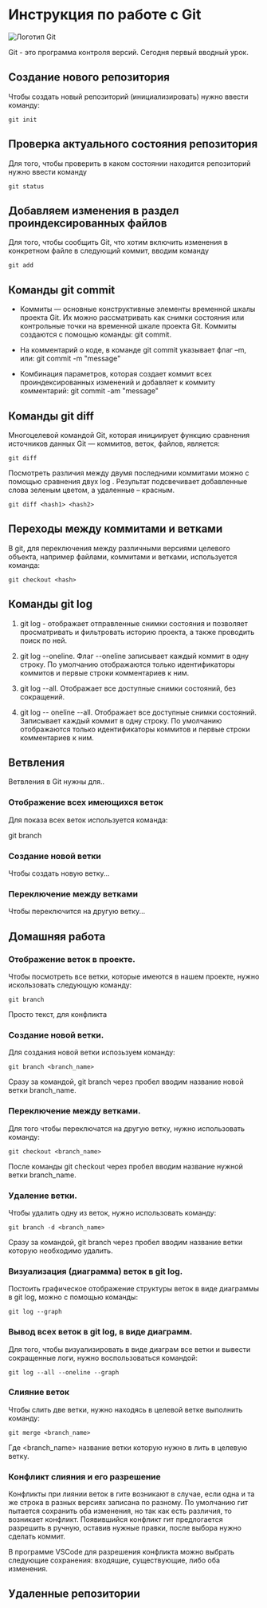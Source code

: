 # Инструкция по работе с Git

![Логотип Git](git.jpeg)

Git - это программа контроля версий. Сегодня первый вводный урок.

## Создание нового репозитория

Чтобы создать новый репозиторий (инициализировать) нужно ввести команду:

    git init

## Проверка актуального состояния репозитория

Для того, чтобы проверить в каком состоянии находится репозиторий нужно ввести команду

    git status

## Добавляем изменения в раздел проиндексированных файлов

Для того, чтобы сообщить Git, что хотим включить изменения в конкретном файле в следующий коммит, вводим команду
    
    git add

## Команды git commit

* Коммиты — основные конструктивные элементы временной шкалы проекта Git. Их можно рассматривать как снимки состояния или контрольные точки на временной шкале проекта Git. Коммиты создаются с помощью команды: git commit. 

* На комментарий о коде, в команде git commit указывает флаг –m, или: git commit -m "message"

* Комбинация параметров, которая создает коммит всех проиндексированных изменений и добавляет к коммиту комментарий: git commit -am "message"

## Команды git diff
    
Многоцелевой командой Git, которая инициирует функцию сравнения источников данных Git — коммитов, веток, файлов, является: 
    
    git diff
    
Посмотреть различия между двумя последними коммитами можно с помощью сравнения двух log <hash1> <hash2>.  Результат подсвечивает добавленные слова зеленым цветом, а удаленные – красным.
    
    git diff <hash1> <hash2>

 ## Переходы между коммитами и ветками

В git, для переключения между различными версиями целевого объекта, например файлами, коммитами и ветками, используется команда:
   
    git checkout <hash>

## Команды git log

1. git log - отображает отправленные снимки состояния и позволяет просматривать и фильтровать историю проекта, а также проводить поиск по ней.

2. git log --oneline. Флаг --oneline записывает каждый коммит в одну строку. По умолчанию отображаются только идентификаторы коммитов и первые строки комментариев к ним.

3. git log --all. Отображает все доступные снимки состояний, без сокращений.

4. git log -- oneline --all. Отображает все доступные снимки состояний. Записывает каждый коммит в одну строку. По умолчанию отображаются только идентификаторы коммитов и первые строки комментариев к ним.

## Ветвления

Ветвления в Git нужны для..

### Отображение всех имеющихся веток

Для показа всех веток используется команда:

git branch

### Создание новой ветки

Чтобы создать новую ветку...

### Переключение между ветками

Чтобы переключится на другую ветку...

## Домашняя работа

### Отображение веток в проекте.

Чтобы посмотреть все ветки, которые имеются в нашем проекте, нужно искользовать следующую команду:

    git branch

Просто текст, для конфликта

### Создание новой ветки.

Для создания новой ветки испозьзуем команду:

    git branch <branch_name>

Сразу за командой, git branch через пробел вводим название новой ветки branch_name.

### Переключение между ветками.

Для того чтобы переключатся на другую ветку, нужно использовать команду:

    git checkout <branch_name>

После команды git checkout через пробел вводим название нужной ветки branch_name.

### Удаление ветки.

Чтобы удалить одну из веток, нужно использовать команду:

    git branch -d <branch_name>

Сразу за командой, git branch через пробел вводим название ветки которую необходимо удалить.

### Визуализация (диаграмма) веток в git log.

Постоить графическое отображение структуры веток в виде диаграммы в git log, можно с помощью команды:

    git log --graph

### Вывод всех веток в git log, в виде диаграмм.

Для того, чтобы визуализировать в виде диаграм все ветки и вывести сокращенные логи, нужно воспользоваться командой:

    git log --all --oneline --graph

### Слияние веток

Чтобы слить две ветки, нужно находясь в целевой ветке выполнить команду:

    git merge <branch_name>

Где <branch_name> название ветки которую нужно в лить в целевую ветку.

### Конфликт слияния и его разрешение

Конфликты при лиянии веток в гите возникают в случае, если одна и та же строка в разных версиях записана по разному. По умолчанию гит пытается сохранить оба изменения, но так как есть различия, то возникает конфликт. Появившийся конфликт гит предлогается разрешить в ручную, оставив нужные правки, после выбора нужно сделать коммит.

В программе VSCode для разрешения конфликта можно выбрать следующие сохранения: входящие, существующие, либо оба изменения.

## Удаленные репозитории
